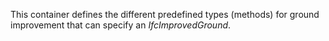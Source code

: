 This container defines the different predefined types (methods) for ground improvement that can specify an _IfcImprovedGround_.
